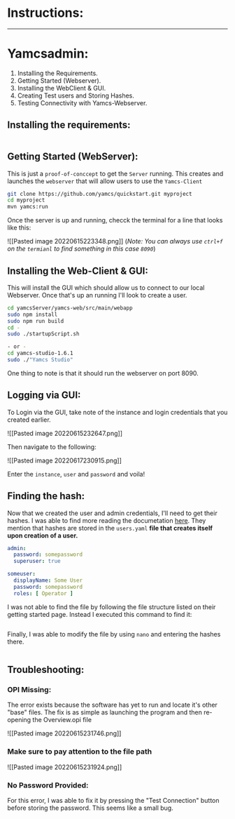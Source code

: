 # Instructions:
---


# Yamcsadmin:
1) Installing the Requirements.
2) Getting Started (Webserver).
3) Installing the WebClient & GUI.
4) Creating Test users and Storing Hashes.
5) Testing Connectivity with Yamcs-Webserver.


## Installing the requirements:

```bash


```


## Getting Started (WebServer): 
This is just a `proof-of-conccept` to get the `Server` running. This creates and launches the `webserver` that will allow users to use the `Yamcs-Client`

```bash
git clone https://github.com/yamcs/quickstart.git myproject
cd myproject
mvn yamcs:run
```

Once the server is up and running, checck the terminal for a line that looks like this:

![[Pasted image 20220615223348.png]]
(*Note: You can always use `ctrl+f` on the `termianl` to find something in this case `8090`*)



## Installing the Web-Client & GUI:
This will install the GUI which should allow us to connect to our local Webserver. Once that's up an running I'll look to create a user. 

```bash
cd yamcsServer/yamcs-web/src/main/webapp
sudo npm install
sudo npm run build
cd -
sudo ./startupScript.sh

- or - 
cd yamcs-studio-1.6.1
sudo ./"Yamcs Studio"

```

One thing to note is that it should run the webserver on port 8090. 


## Logging via GUI:
To Login via the GUI, take note of the instance and login credentials that you created earlier. 

![[Pasted image 20220615232647.png]]


Then navigate to the following:

![[Pasted image 20220617230915.png]]

Enter the `instance`, `user` and `password` and voila!


## Finding the hash:
Now that we created the user and admin credentials, I'll need to get their hashes. I was able to find more reading the documetation [here](https://docs.yamcs.org/yamcs-server-manual/security/authmodules/yaml/). They mention that hashes are stored in the  `users.yaml` **file that creates itself upon creation of a user.**

```yaml
admin:
  password: somepassword
  superuser: true

someuser:
  displayName: Some User
  password: somepassword
  roles: [ Operator ]
```

I was not able to find the file by following the file structure listed on their getting started page. Instead I executed this command to find it:

```bash

```

Finally, I was able to modify the file by using `nano` and entering the hashes there.

```bash

```


## Troubleshooting:

### OPI Missing:
The error exists because the software has yet to run and locate it's other "base" files. The fix is as simple as launching the program and then re-opening the Overview.opi file


![[Pasted image 20220615231746.png]]


### Make sure to pay attention to the **file path**

![[Pasted image 20220615231924.png]]


### No Password Provided:
For this error, I was able to fix it by pressing the "Test Connection" button before storing the password. This seems like a small bug.